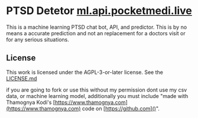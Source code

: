 # PTSD Detetor [ml.api.pocketmedi.live](https://ml.api.pocketmedi.live)

This is a machine learning PTSD chat bot, API, and predictor. This is by no means a accurate prediction and not an replacement for a doctors visit or for any serious situations.

## License

This work is licensed under the AGPL-3-or-later license. See the [LICENSE.md](./LICENSE.md)

if you are going to fork or use this without my permission dont use my csv data, or machine learning model, additionally you must include "made with Thamognya Kodi's [https://www.thamognya.com](https://www.thamognya.com) code on [https://github.com]()".
